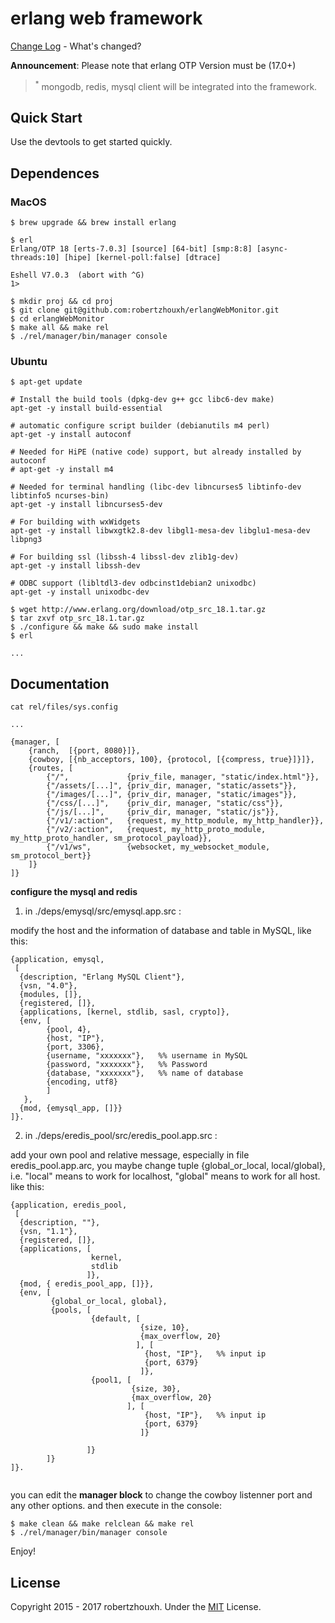 erlang web framework
===================
[Change Log](CHANGELOG.md) - What's changed?

**Announcement**: Please note that erlang OTP Version must be (17.0+)

> <sup>\*</sup> mongodb, redis, mysql client will be integrated into the framework.


Quick Start
------------

Use the devtools to get started quickly.

## Dependences

### MacOS

```
$ brew upgrade && brew install erlang

$ erl
Erlang/OTP 18 [erts-7.0.3] [source] [64-bit] [smp:8:8] [async-threads:10] [hipe] [kernel-poll:false] [dtrace]

Eshell V7.0.3  (abort with ^G)
1>

$ mkdir proj && cd proj
$ git clone git@github.com:robertzhouxh/erlangWebMonitor.git
$ cd erlangWebMonitor
$ make all && make rel
$ ./rel/manager/bin/manager console
```

### Ubuntu

```
$ apt-get update

# Install the build tools (dpkg-dev g++ gcc libc6-dev make)
apt-get -y install build-essential

# automatic configure script builder (debianutils m4 perl)
apt-get -y install autoconf

# Needed for HiPE (native code) support, but already installed by autoconf
# apt-get -y install m4

# Needed for terminal handling (libc-dev libncurses5 libtinfo-dev libtinfo5 ncurses-bin)
apt-get -y install libncurses5-dev

# For building with wxWidgets
apt-get -y install libwxgtk2.8-dev libgl1-mesa-dev libglu1-mesa-dev libpng3

# For building ssl (libssh-4 libssl-dev zlib1g-dev)
apt-get -y install libssh-dev

# ODBC support (libltdl3-dev odbcinst1debian2 unixodbc)
apt-get -y install unixodbc-dev

$ wget http://www.erlang.org/download/otp_src_18.1.tar.gz
$ tar zxvf otp_src_18.1.tar.gz
$ ./configure && make && sudo make install
$ erl

...

```

Documentation
-------------

```
cat rel/files/sys.config

...

{manager, [
	{ranch,  [{port, 8080}]},
	{cowboy, [{nb_acceptors, 100}, {protocol, [{compress, true}]}]},
	{routes, [
		{"/",             {priv_file, manager, "static/index.html"}},
		{"/assets/[...]", {priv_dir, manager, "static/assets"}},
		{"/images/[...]", {priv_dir, manager, "static/images"}},
		{"/css/[...]",    {priv_dir, manager, "static/css"}},
		{"/js/[...]",     {priv_dir, manager, "static/js"}},
		{"/v1/:action",   {request, my_http_module, my_http_handler}},
		{"/v2/:action",   {request, my_http_proto_module, my_http_proto_handler, sm_protocol_payload}},
		{"/v1/ws",        {websocket, my_websocket_module, sm_protocol_bert}}
	]}
]}
```
**configure the mysql and redis**

1) in ./deps/emysql/src/emysql.app.src :

modify the host and the information of database and table in MySQL, like this:

`````````````````````````````````````````
{application, emysql,
 [
  {description, "Erlang MySQL Client"},
  {vsn, "4.0"},
  {modules, []},
  {registered, []},
  {applications, [kernel, stdlib, sasl, crypto]},
  {env, [
        {pool, 4},
        {host, "IP"},
        {port, 3306},
        {username, "xxxxxxx"},   %% username in MySQL
        {password, "xxxxxxx"},   %% Password
        {database, "xxxxxxx"},   %% name of database
        {encoding, utf8}
        ]
   },
  {mod, {emysql_app, []}}
]}.

`````````````````````````````````````````

2) in ./deps/eredis_pool/src/eredis_pool.app.src :

add your own pool and relative message, especially in file eredis_pool.app.arc, you maybe change tuple {global_or_local, local/global}, i.e. "local" means to work for localhost, "global" means to work for all host. like this:

`````````````````````````````````````````
{application, eredis_pool,
 [
  {description, ""},
  {vsn, "1.1"},
  {registered, []},
  {applications, [
                  kernel,
                  stdlib
                 ]},
  {mod, { eredis_pool_app, []}},
  {env, [
         {global_or_local, global},
         {pools, [
                  {default, [
                             {size, 10},
                             {max_overflow, 20}
                            ], [
                              {host, "IP"},   %% input ip
                              {port, 6379}
                             ]},
                  {pool1, [
                           {size, 30},
                           {max_overflow, 20}
                          ], [
                              {host, "IP"},   %% input ip
                              {port, 6379}
                             ]}
                  
                 ]}
        ]}
]}.


`````````````````````````````````````````

you can edit the **manager block** to change the cowboy listenner port and any other options.
and then execute in the console:

```
$ make clean && make relclean && make rel
$ ./rel/manager/bin/manager console
```


Enjoy!



License
-------
Copyright 2015 - 2017 robertzhouxh.
Under the [MIT](http://opensource.org/licenses/MIT) License.
